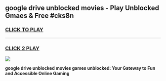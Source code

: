 
## google drive unblocked movies - Play Unblocked Gmaes & Free #cks8n
<h3>
<a href="https://news.freeplayer.one?title=google_drive_unblocked_movies&ref=24F">CLICK TO PLAY</a></h3>
<hr>

<h3>
<a href="https://news.freeplayer.one?title=google_drive_unblocked_movies&ref=24F">CLICK 2 PLAY</a>
  
</h3>

<a href="https://news.freeplayer.one?title=google_drive_unblocked_movies&ref=24F/"><img src="https://clearcache.store/games.png"></a>


**google drive unblocked movies games unblocked: Your Gateway to Fun and Accessible Online Gaming**
